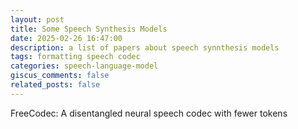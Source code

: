 ```yaml
---
layout: post
title: Some Speech Synthesis Models
date: 2025-02-26 16:47:00
description: a list of papers about speech synnthesis models
tags: formatting speech codec
categories: speech-language-model
giscus_comments: false
related_posts: false
---
```



FreeCodec: A disentangled neural speech codec with fewer tokens
